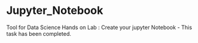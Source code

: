 # Jupyter_Notebook
Tool for Data Science 
Hands on Lab : Create your jupyter Notebook - This task has been completed.
